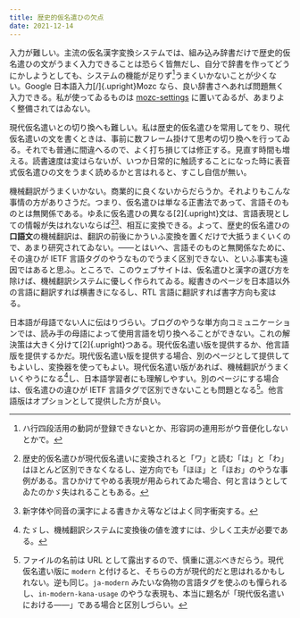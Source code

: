 ```yaml
---
title: 歴史的仮名遣ひの欠点
date: 2021-12-14
---
```


入力が難しい。主流の仮名漢字変換システムでは、組み込み辞書だけで歴史的仮名遣ひの文がうまく入力できることは恐らく皆無だし、自分で辞書を作ってどうにかしようとしても、システムの機能が足りず[^1]うまくいかないことが少くない。Google 日本語入力[/]{.upright}Mozc なら、良い辞書さへあれば問題無く入力できる。私が使ってゐるものは [mozc-settings](https://github.com/sueka/dotfiles/blob/master/mozc-settings) に置いてゐるが、あまりよく整備されてはゐない。

[^1]: ハ行四段活用の動詞が登録できないとか、形容詞の連用形がウ音便化しないとかで。

現代仮名遣いとの切り換へも難しい。私は歴史的仮名遣ひを常用してをり、現代仮名遣いの文を書くときは、事前に数フレーム掛けて思考の切り換へを行ってゐる。それでも普通に間違へるので、よく打ち損じては修正する。見直す時間も増える。読書速度は変はらないが、いつか日常的に触読することになった時に表音式仮名遣ひの文をうまく読めるかと言はれると、すこし自信が無い。

機械翻訳がうまくいかない。商業的に良くないからだらうか。それよりもこんな事情の方がありさうだ。つまり、仮名遣ひは単なる正書法であって、言語そのものとは無関係である。ゆゑに仮名遣ひの異なる[2]{.upright}文は、言語表現としての情報が失はれないならば[^2][^3]、相互に変換できる。よって、歴史的仮名遣ひの<b>口語文</b>の機械翻訳は、翻訳の前後にかういふ変換を置くだけで大抵うまくいくので、あまり研究されてゐない。——とはいへ、言語そのものと無関係なために、その違ひが IETF 言語タグのやうなものでうまく区別できない、といふ事実も遠因ではあると思ふ。ところで、このウェブサイトは、仮名遣ひと漢字の選び方を除けば、機械翻訳システムに優しく作られてゐる。縦書きのページを日本語以外の言語に翻訳すれば横書きになるし、RTL 言語に翻訳すれば書字方向も変はる。

[^2]: 歴史的仮名遣ひが現代仮名遣いに変換されると「ワ」と読む「は」と「わ」はほとんど区別できなくなるし、逆方向でも「ほほ」と「ほお」のやうな事例がある。言ひかけてやめる表現が用ゐられてゐた場合、何と言はうとしてゐたのかゞ失はれることもある。
[^3]: 新字体や同音の漢字による書きかえ等などはよく同字衝突する。

日本語が母語でない人に伝はりづらい。ブログのやうな単方向コミュニケーションでは、読み手の母語によって使用言語を切り換へることができない。これの解決策は大きく分けて[2]{.upright}つある。現代仮名遣い版を提供するか、他言語版を提供するかだ。現代仮名遣い版を提供する場合、別のページとして提供してもよいし、変換器を使ってもよい。現代仮名遣い版があれば、機械翻訳がうまくいくやうになる[^4]し、日本語学習者にも理解しやすい。別のページにする場合は、仮名遣ひの違ひが IETF 言語タグで区別できないことも問題となる[^5]。他言語版はオプションとして提供した方が良い。

[^4]: たゞし、機械翻訳システムに変換後の値を渡すには、少しく工夫が必要である。
[^5]: ファイルの名前は URL として露出するので、慎重に選ぶべきだらう。現代仮名遣い版に `modern` と付けると、そちらの方が現代的だと思はれるかもしれない。逆も同じ。`ja-modern` みたいな偽物の言語タグを使ふのも憚られるし、`in-modern-kana-usage` のやうな表現も、本当に題名が「現代仮名遣いにおける——」である場合と区別しづらい。
